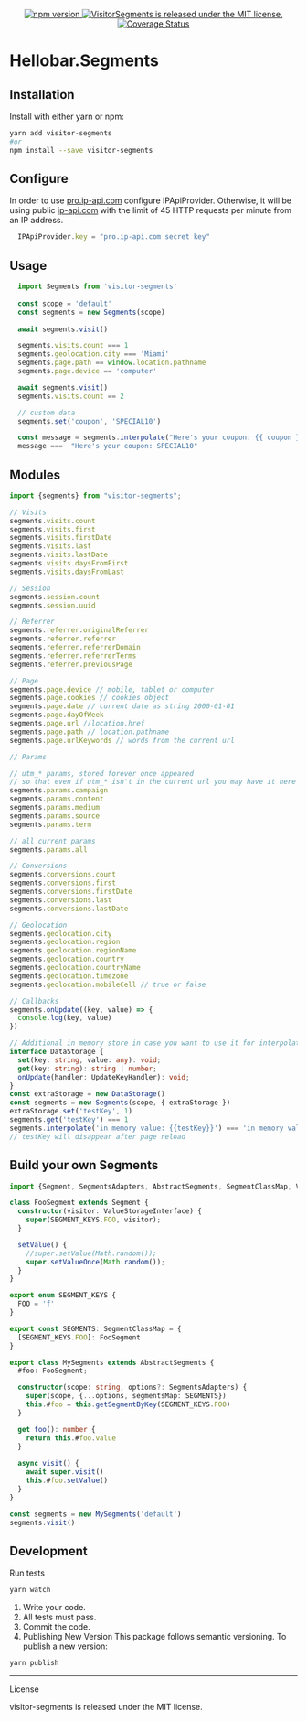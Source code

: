 <p align="center">
  <a href="https://badge.fury.io/js/visitor-segments">
    <img src="https://badge.fury.io/js/visitor-segments.svg" alt="npm version">
  </a>
  <a href="https://github.com/facebook/jest/blob/main/LICENSE">
    <img src="https://img.shields.io/badge/license-MIT-blue.svg" alt="VisitorSegments is released under the MIT license." />
  </a>
  <a href="https://codecov.io/github/Hello-bar/visitor-segments"><img alt="Coverage Status" src="https://img.shields.io/codecov/c/github/Hello-bar/visitor-segments/main.svg?maxAge=43200"></a>
</p>

# Hellobar.Segments

## Installation

Install with either yarn or npm:

```zsh
yarn add visitor-segments
#or
npm install --save visitor-segments
```

## Configure

In order to use [pro.ip-api.com](https://pro.ip-api.com) configure IPApiProvider.
Otherwise, it will be using public [ip-api.com](https://ip-api.com) with the limit of 45 HTTP requests per minute from an IP address.

```js
  IPApiProvider.key = "pro.ip-api.com secret key"
```

## Usage

```ts  
  import Segments from 'visitor-segments'
  
  const scope = 'default'
  const segments = new Segments(scope)
  
  await segments.visit()

  segments.visits.count === 1
  segments.geolocation.city === 'Miami'
  segments.page.path == window.location.pathname
  segments.page.device == 'computer'

  await segments.visit()
  segments.visits.count == 2

  // custom data
  segments.set('coupon', 'SPECIAL10')

  const message = segments.interpolate("Here's your coupon: {{ coupon }}")
  message ===  "Here's your coupon: SPECIAL10"
```

## Modules

```ts
import {segments} from "visitor-segments";

// Visits
segments.visits.count
segments.visits.first
segments.visits.firstDate
segments.visits.last
segments.visits.lastDate
segments.visits.daysFromFirst
segments.visits.daysFromLast

// Session
segments.session.count
segments.session.uuid

// Referrer
segments.referrer.originalReferrer
segments.referrer.referrer
segments.referrer.referrerDomain
segments.referrer.referrerTerms
segments.referrer.previousPage

// Page
segments.page.device // mobile, tablet or computer
segments.page.cookies // cookies object
segments.page.date // current date as string 2000-01-01 
segments.page.dayOfWeek  
segments.page.url //location.href
segments.page.path // location.pathname 
segments.page.urlKeywords // words from the current url  

// Params

// utm_* params, stored forever once appeared
// so that even if utm_* isn't in the current url you may have it here 
segments.params.campaign   
segments.params.content  
segments.params.medium   
segments.params.source   
segments.params.term 

// all current params  
segments.params.all 

// Conversions
segments.conversions.count 
segments.conversions.first 
segments.conversions.firstDate 
segments.conversions.last  
segments.conversions.lastDate

// Geolocation
segments.geolocation.city
segments.geolocation.region
segments.geolocation.regionName
segments.geolocation.country
segments.geolocation.countryName
segments.geolocation.timezone
segments.geolocation.mobileCell // true or false

// Callbacks 
segments.onUpdate((key, value) => {
  console.log(key, value)
})

// Additional in memory store in case you want to use it for interpolation
interface DataStorage {
  set(key: string, value: any): void;
  get(key: string): string | number;
  onUpdate(handler: UpdateKeyHandler): void;
}
const extraStorage = new DataStorage()
const segments = new Segments(scope, { extraStorage })
extraStorage.set('testKey', 1)
segments.get('testKey') === 1
segments.interpolate('in memory value: {{testKey}}') === 'in memory value: 1'
// testKey will disappear after page reload
```

## Build your own Segments

```ts
import {Segment, SegmentsAdapters, AbstractSegments, SegmentClassMap, ValueStorageInterface} from "visitor-segments";

class FooSegment extends Segment {
  constructor(visitor: ValueStorageInterface) {
    super(SEGMENT_KEYS.FOO, visitor);
  }

  setValue() {
    //super.setValue(Math.random());
    super.setValueOnce(Math.random());
  }
}

export enum SEGMENT_KEYS {
  FOO = 'f'
}

export const SEGMENTS: SegmentClassMap = {
  [SEGMENT_KEYS.FOO]: FooSegment
}

export class MySegments extends AbstractSegments {
  #foo: FooSegment;

  constructor(scope: string, options?: SegmentsAdapters) {
    super(scope, {...options, segmentsMap: SEGMENTS})
    this.#foo = this.getSegmentByKey(SEGMENT_KEYS.FOO)
  }

  get foo(): number {
    return this.#foo.value
  }
  
  async visit() {
    await super.visit()
    this.#foo.setValue()
  }
}

const segments = new MySegments('default')
segments.visit()
```


## Development

Run tests

```zsh
yarn watch
```

1. Write your code.
2. All tests must pass.
3. Commit the code.
4. Publishing New Version
This package follows semantic versioning. To publish a new version:

```zsh
yarn publish
```

----
License

visitor-segments is released under the MIT license.
